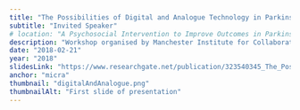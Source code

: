 ```yaml
---
title: "The Possibilities of Digital and Analogue Technology in Parkinson’s"
subtitle: "Invited Speaker"
# location: "A Psychosocial Intervention to Improve Outcomes in Parkinsonian Dementias"
description: "Workshop organised by Manchester Institute for Collaborative Research on Ageing (MICRA)"
date: "2018-02-21"
year: "2018"
slidesLink: "https://www.researchgate.net/publication/323540345_The_Possibilities_of_Digital_and_Analogue_Technology_in_Parkinson's"
anchor: "micra"
thumbnail: "digitalAndAnalogue.png"
thumbnailAlt: "First slide of presentation"
---
```

